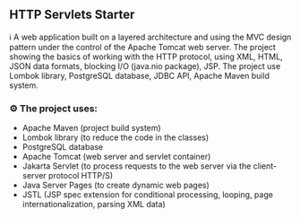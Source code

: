 ## HTTP Servlets Starter

ℹ️ A web application built on a layered architecture and using the MVC design pattern under the control of the Apache Tomcat web server. The project showing the basics of working with the HTTP protocol, using XML, HTML, JSON data formats, blocking I/O (java.nio package), JSP. The project use Lombok library, PostgreSQL database, JDBC API, Apache Maven build system.

### ⚙️ The project uses:

- Apache Maven (project build system)
- Lombok library (to reduce the code in the classes)
- PostgreSQL database
- Apache Tomcat (web server and servlet container)
- Jakarta Servlet (to process requests to the web server via the client-server protocol HTTP/S)
- Java Server Pages (to create dynamic web pages)
- JSTL (JSP spec extension for conditional processing, looping, page internationalization, parsing XML data)




